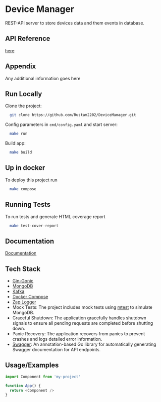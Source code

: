 
# Device Manager

REST-API server to store devices data and them events in database.

## API Reference
[here](./docs/swagger.html)


## Appendix

Any additional information goes here


## Run Locally

Clone the project:

```bash
  git clone https://github.com/Rustam2202/DeviceManager.git
```

Config parameters in ```cmd/config.yaml``` and start server:

```bash
  make run
```
Build app:

```bash
  make build
```

## Up in docker

To deploy this project run

```bash
  make compose
```


## Running Tests

To run tests and generate HTML coverage report 

```bash
  make test-cover-report
```


## Documentation

[Documentation](https://linktodocumentation)


## Tech Stack

- [Gin-Gonic](https://github.com/gin-gonic/gin)
- [MongoDB](https://github.com/mongodb/mongo-go-driver)
- [Kafka](https://github.com/segmentio/kafka-go)
- [Docker Compose](https://docs.docker.com/compose/)
- [Zap Logger](https://github.com/uber-go/zap)
- Mock Tests: The project includes mock tests using [mtest](https://go.mongodb.org/mongo-driver/mongo/integration/mtest) to simulate MongoDB.
- Graceful Shutdown: The application gracefully handles shutdown signals to ensure all pending requests are completed before shutting down.
- Panic Recovery: The application recovers from panics to prevent crashes and logs detailed error information.
- [Swagger](https://github.com/swaggo/swag): An annotation-based Go library for automatically generating Swagger documentation for API endpoints.

## Usage/Examples

```javascript
import Component from 'my-project'

function App() {
  return <Component />
}
```

